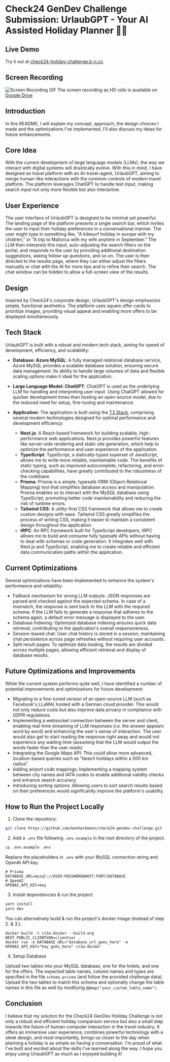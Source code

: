# Check24 GenDev Challenge Submission: UrlaubGPT - Your AI Assisted Holiday Planner 🤖🌊

## Live Demo

Try it out at [check24-holiday-challenge.b-n.cc](https://check24-holiday-challenge.b-n.cc/).

## Screen Recording

![Screen Recording GIF](./demo-screen-recording-r-15.gif)
The screen recording as HD vido is available on [Google Drive](https://drive.google.com/file/d/1br9AGpft9UW734O5g5CveO9cCHDOaFXi/view?usp=sharing)


## Introduction

In this README, I will explain my concept, approach, the design choices I made and the optimizations I've implemented. I'll also discuss my ideas for future enhancements.

## Core Idea

With the current development of large language models (LLMs), the way we interact with digital systems will drastically evolve. With this in mind, I have designed an travel platform with an AI-travel-agent, UrlaubGPT, aiming to merge human-like interactions with the common controls of modern travel platform. The platform leverages ChatGPT to handle text input, making search input not only more flexible but also interactive.

## User Experience

The user interface of UrlaubGPT is designed to be minimal yet powerful. The landing page of the platform presents a single search bar, which invites the user to input their holiday preferences in a conversational manner. The user might type in something like, "A kitesurf holiday in europe with my children," or "A trip to Mallorca with my wife anytime in September." The LLM then interprets this input, auto-adjusting the search filters on the portal, and responds to the user by providing additional destination suggestions, asking follow-up questions, and so on. The user is then directed to the results page, where they can either adjust the filters manually or chat with the AI for more tips and to refine their search. The chat window can be hidden to allow a full-screen view of the results.

## Design

Inspired by Check24's corporate design, UrlaubGPT's design emphasizes simple, functional aesthetics. The platform uses square offer cards to prioritize images, providing visual appeal and enabling more offers to be displayed simultaneously.

## Tech Stack

UrlaubGPT is built with a robust and modern tech stack, aiming for speed of development, efficiency, and scalability:

- **Database: Azure MySQL**: A fully managed relational database service, Azure MySQL provides a scalable database solution, ensuring secure data management. Its ability to handle large volumes of data and flexible scaling options make it ideal for the application.

- **Large Language Model: ChatGPT**: ChatGPT is used as the underlying LLM for handling and interpreting user input. Using ChatGPT allowed for quicker development times than hosting an open-source model, due to the reduced need for setup, fine-tuning and maintenance.

- **Application**: The application is built using the [T3 Stack](https://create.t3.gg/), comprising several modern technologies designed for optimal performance and development efficiency:
  - **Next.js**: A React-based framework for building scalable, high-performance web applications. Next.js provides powerful features like server-side rendering and static site generation, which help to optimize the performance and user experience of the application.
  - **TypeScript**: TypeScript, a statically-typed superset of JavaScript, allows me to write more reliable, maintainable code. The benefits of static typing, such as improved autocomplete, refactoring, and error-checking capabilities, have greatly contributed to the robustness of the codebase.
  - **Prisma**: Prisma is a simple, typesafe ORM (Object-Relational Mapping) tool that simplifies database access and manipulation. Prisma enables us to interact with the MySQL database using TypeScript, promoting better code maintainability and reducing the risk of runtime errors.
  - **Tailwind CSS**: A utility-first CSS framework that allows me to create custom designs with ease. Tailwind CSS greatly simplifies the process of writing CSS, making it easier to maintain a consistent design throughout the application.
  - **tRPC**: An RPC framework built for TypeScript developers, tRPC allows me to build and consume fully typesafe APIs without having to deal with schemas or code generation. It integrates well with Next.js and TypeScript, enabling me to create reliable and efficient data communication paths within the application.

## Current Optimizations

Several optimizations have been implemented to enhance the system's performance and reliability:

- Fallback mechanism for wrong LLM outputs: JSON responses are parsed and checked against the expected schema. In case of a mismatch, the response is sent back to the LLM with the required schema. If the LLM fails to generate a response that adheres to the schema again, a default error message is displayed to the user.
- Database Indexing: Optimized database indexing ensures quick data retrieval, contributing to the application's overall responsiveness.
- Session-based chat: User chat history is stored in a session, maintaining chat persistence across page refreshes without requiring user accounts.
- Split result pages: To optimize data loading, the results are divided across multiple pages, allowing efficient retrieval and display of database results.

## Future Optimizations and Improvements

While the current system performs quite well, I have identified a number of potential improvements and optimizations for future development:

- Migrating to a fine-tuned version of an open-source LLM (such as Facebook's LLaMA) hosted with a German cloud provider. This would not only reduce costs but also improve data privacy in compliance with GDPR regulations.
- Implementing a websocket connection between the server and client, enabling real-time streaming of LLM responses (i.e. the answer appears word by word) and enhancing the user's sense of interaction. The user would also get to start reading the response right away and would not experience any waiting time (assuming that the LLM would output the words faster than the user reads)
- Integrating the Google Maps API: This could allow more advanced, location-based queries such as "beach holidays within a 500 km radius".
- Adding airport code mappings: Implementing a mapping system between city names and IATA codes to enable additional validity checks and enhance search accuracy
- Introducing sorting options: Allowing users to sort search results based on their preferences would significantly improve the platform's usability.

## How to Run the Project Locally

1. Clone the repository:

```bash
git clone https://github.com/benheckmann/check24-gendev-challenge.git
```

2. Add a `.env` file following `.env.example` in the root directory of the project.

```bash
cp .env.example .env
```

Replace the placeholders in `.env` with your MySQL connection string and OpenAI API key.

```
# Prisma
DATABASE_URL=mysql://USER:PASSWORD@HOST:PORT/DATABASE
# OpenAI
OPENAI_API_KEY=key
```

3. Install dependencies & run the project:

```bash
yarn install
yarn dev
```

You can alternatively build & run the project's docker image (instead of step 2. & 3.):

```
docker build -t ct3a-docker --build-arg NEXT_PUBLIC_CLIENTVAR=clientvar .
docker run -e DATABASE_URL="database_url_goes_here" -e OPENAI_API_KEY="key_goes_here" ct3a-docker
```

4. Setup Database

Upload two tables into your MySQL database, one for the hotels, and one for the offers. The expected table names, column names and types are specified in the file `schema.prisma` (and follow the provided challenge data). Upload the two tables to match this schema and optionally change the table names in this file as well by modifying `@@map("your_custom_table_name")`.

## Conclusion

I believe that my solution for the Check24 GenDev Holiday Challenge is not only a robust and efficient holiday comparison service but also a small step towards the future of human-computer interaction in the travel industry. It offers an immersive user experience, combines powerful technology with a sleek design, and most importantly, brings us closer to the day when planning a holiday is as simple as having a conversation. I'm proud of what I've built and excited about the skills I've learned along the way. I hope you enjoy using UrlaubGPT as much as I enjoyed building it!
